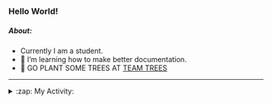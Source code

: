 ### Hello World!

##### About:
- Currently I am a student.
- 🌱 I’m learning how to make better documentation.
- 🌱 GO PLANT SOME TREES AT [TEAM TREES](https://teamtrees.org/)

---
<details>
  <summary>:zap: My Activity:</summary>
  
<!--START_SECTION:waka-->
![Code Time](http://img.shields.io/badge/Code%20Time-1%2C172%20hrs%2037%20mins-blue)

**I'm a Night 🦉** 

```text
🌞 Morning                1876 commits        ███░░░░░░░░░░░░░░░░░░░░░░   10.03 % 
🌆 Daytime                6379 commits        █████████░░░░░░░░░░░░░░░░   34.12 % 
🌃 Evening                5362 commits        ███████░░░░░░░░░░░░░░░░░░   28.68 % 
🌙 Night                  5078 commits        ███████░░░░░░░░░░░░░░░░░░   27.16 % 
```
📅 **I'm Most Productive on Wednesday** 

```text
Monday                   2626 commits        ████░░░░░░░░░░░░░░░░░░░░░   14.05 % 
Tuesday                  2546 commits        ███░░░░░░░░░░░░░░░░░░░░░░   13.62 % 
Wednesday                4375 commits        ██████░░░░░░░░░░░░░░░░░░░   23.40 % 
Thursday                 2409 commits        ███░░░░░░░░░░░░░░░░░░░░░░   12.89 % 
Friday                   1971 commits        ███░░░░░░░░░░░░░░░░░░░░░░   10.54 % 
Saturday                 1635 commits        ██░░░░░░░░░░░░░░░░░░░░░░░   08.75 % 
Sunday                   3133 commits        ████░░░░░░░░░░░░░░░░░░░░░   16.76 % 
```


📊 **This Week I Spent My Time On** 

```text
🔥 Editors: 
IntelliJ                 1 hr 4 mins         ███████████████████████░░   92.29 % 
VS Code                  5 mins              ██░░░░░░░░░░░░░░░░░░░░░░░   07.71 % 

🐱‍💻 Projects: 
intro                    50 mins             ██████████████████░░░░░░░   73.23 % 
FilterHelperTest.kt      6 mins              ███░░░░░░░░░░░░░░░░░░░░░░   10.05 % 
LightEditProject         5 mins              ██░░░░░░░░░░░░░░░░░░░░░░░   08.38 % 
Unknown Project          3 mins              █░░░░░░░░░░░░░░░░░░░░░░░░   05.39 % 
praise                   2 mins              █░░░░░░░░░░░░░░░░░░░░░░░░   02.95 % 
```


 Last Updated on 03/09/2023 01:32:43 UTC
<!--END_SECTION:waka-->
</details>
